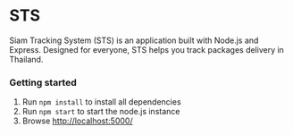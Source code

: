 # STS
Siam Tracking System (STS) is an application built with Node.js and Express. Designed for everyone, STS helps you track packages delivery in Thailand.

### Getting started
1. Run `npm install` to install all dependencies
2. Run `npm start` to start the node.js instance
3. Browse [http://localhost:5000/](http://localhost:5000/)